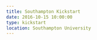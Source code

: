 ```yaml
---
title: Southampton Kickstart
date: 2016-10-15 10:00:00
type: kickstart
location: Southampton University
---
```

